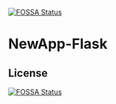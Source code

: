 [![FOSSA Status](https://app.fossa.io/api/projects/git%2Bgithub.com%2FDanutu89%2FNewApp-Flask.svg?type=shield)](https://app.fossa.io/projects/git%2Bgithub.com%2FDanutu89%2FNewApp-Flask?ref=badge_shield)

# NewApp-Flask

## License
[![FOSSA Status](https://app.fossa.io/api/projects/git%2Bgithub.com%2FDanutu89%2FNewApp-Flask.svg?type=large)](https://app.fossa.io/projects/git%2Bgithub.com%2FDanutu89%2FNewApp-Flask?ref=badge_large)